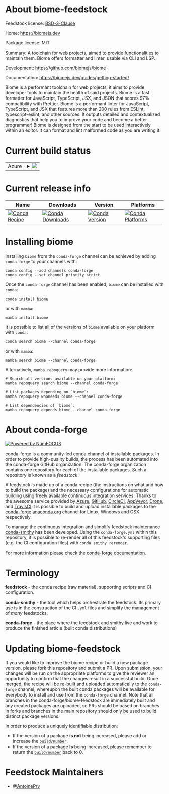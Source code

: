 About biome-feedstock
=====================

Feedstock license: [BSD-3-Clause](https://github.com/conda-forge/biome-feedstock/blob/main/LICENSE.txt)

Home: https://biomejs.dev

Package license: MIT

Summary: A toolchain for web projects, aimed to provide functionalities to maintain them.
Biome offers formatter and linter, usable via CLI and LSP.


Development: https://github.com/biomejs/biome

Documentation: https://biomejs.dev/guides/getting-started/

Biome is a performant toolchain for web projects, it aims to provide developer tools to maintain the health of said projects.
Biome is a fast formatter for JavaScript, TypeScript, JSX, and JSON that scores 97% compatibility with Prettier.
Biome is a performant linter for JavaScript, TypeScript, and JSX that features more than 200 rules from ESLint, typescript-eslint, and other sources.
It outputs detailed and contextualized diagnostics that help you to improve your code and become a better programmer!
Biome is designed from the start to be used interactively within an editor.
It can format and lint malformed code as you are writing it.


Current build status
====================


<table>
    
  <tr>
    <td>Azure</td>
    <td>
      <details>
        <summary>
          <a href="https://dev.azure.com/conda-forge/feedstock-builds/_build/latest?definitionId=22415&branchName=main">
            <img src="https://dev.azure.com/conda-forge/feedstock-builds/_apis/build/status/biome-feedstock?branchName=main">
          </a>
        </summary>
        <table>
          <thead><tr><th>Variant</th><th>Status</th></tr></thead>
          <tbody><tr>
              <td>linux_64</td>
              <td>
                <a href="https://dev.azure.com/conda-forge/feedstock-builds/_build/latest?definitionId=22415&branchName=main">
                  <img src="https://dev.azure.com/conda-forge/feedstock-builds/_apis/build/status/biome-feedstock?branchName=main&jobName=linux&configuration=linux%20linux_64_" alt="variant">
                </a>
              </td>
            </tr><tr>
              <td>osx_64</td>
              <td>
                <a href="https://dev.azure.com/conda-forge/feedstock-builds/_build/latest?definitionId=22415&branchName=main">
                  <img src="https://dev.azure.com/conda-forge/feedstock-builds/_apis/build/status/biome-feedstock?branchName=main&jobName=osx&configuration=osx%20osx_64_" alt="variant">
                </a>
              </td>
            </tr><tr>
              <td>win_64</td>
              <td>
                <a href="https://dev.azure.com/conda-forge/feedstock-builds/_build/latest?definitionId=22415&branchName=main">
                  <img src="https://dev.azure.com/conda-forge/feedstock-builds/_apis/build/status/biome-feedstock?branchName=main&jobName=win&configuration=win%20win_64_" alt="variant">
                </a>
              </td>
            </tr>
          </tbody>
        </table>
      </details>
    </td>
  </tr>
</table>

Current release info
====================

| Name | Downloads | Version | Platforms |
| --- | --- | --- | --- |
| [![Conda Recipe](https://img.shields.io/badge/recipe-biome-green.svg)](https://anaconda.org/conda-forge/biome) | [![Conda Downloads](https://img.shields.io/conda/dn/conda-forge/biome.svg)](https://anaconda.org/conda-forge/biome) | [![Conda Version](https://img.shields.io/conda/vn/conda-forge/biome.svg)](https://anaconda.org/conda-forge/biome) | [![Conda Platforms](https://img.shields.io/conda/pn/conda-forge/biome.svg)](https://anaconda.org/conda-forge/biome) |

Installing biome
================

Installing `biome` from the `conda-forge` channel can be achieved by adding `conda-forge` to your channels with:

```
conda config --add channels conda-forge
conda config --set channel_priority strict
```

Once the `conda-forge` channel has been enabled, `biome` can be installed with `conda`:

```
conda install biome
```

or with `mamba`:

```
mamba install biome
```

It is possible to list all of the versions of `biome` available on your platform with `conda`:

```
conda search biome --channel conda-forge
```

or with `mamba`:

```
mamba search biome --channel conda-forge
```

Alternatively, `mamba repoquery` may provide more information:

```
# Search all versions available on your platform:
mamba repoquery search biome --channel conda-forge

# List packages depending on `biome`:
mamba repoquery whoneeds biome --channel conda-forge

# List dependencies of `biome`:
mamba repoquery depends biome --channel conda-forge
```


About conda-forge
=================

[![Powered by
NumFOCUS](https://img.shields.io/badge/powered%20by-NumFOCUS-orange.svg?style=flat&colorA=E1523D&colorB=007D8A)](https://numfocus.org)

conda-forge is a community-led conda channel of installable packages.
In order to provide high-quality builds, the process has been automated into the
conda-forge GitHub organization. The conda-forge organization contains one repository
for each of the installable packages. Such a repository is known as a *feedstock*.

A feedstock is made up of a conda recipe (the instructions on what and how to build
the package) and the necessary configurations for automatic building using freely
available continuous integration services. Thanks to the awesome service provided by
[Azure](https://azure.microsoft.com/en-us/services/devops/), [GitHub](https://github.com/),
[CircleCI](https://circleci.com/), [AppVeyor](https://www.appveyor.com/),
[Drone](https://cloud.drone.io/welcome), and [TravisCI](https://travis-ci.com/)
it is possible to build and upload installable packages to the
[conda-forge](https://anaconda.org/conda-forge) [anaconda.org](https://anaconda.org/)
channel for Linux, Windows and OSX respectively.

To manage the continuous integration and simplify feedstock maintenance
[conda-smithy](https://github.com/conda-forge/conda-smithy) has been developed.
Using the ``conda-forge.yml`` within this repository, it is possible to re-render all of
this feedstock's supporting files (e.g. the CI configuration files) with ``conda smithy rerender``.

For more information please check the [conda-forge documentation](https://conda-forge.org/docs/).

Terminology
===========

**feedstock** - the conda recipe (raw material), supporting scripts and CI configuration.

**conda-smithy** - the tool which helps orchestrate the feedstock.
                   Its primary use is in the construction of the CI ``.yml`` files
                   and simplify the management of *many* feedstocks.

**conda-forge** - the place where the feedstock and smithy live and work to
                  produce the finished article (built conda distributions)


Updating biome-feedstock
========================

If you would like to improve the biome recipe or build a new
package version, please fork this repository and submit a PR. Upon submission,
your changes will be run on the appropriate platforms to give the reviewer an
opportunity to confirm that the changes result in a successful build. Once
merged, the recipe will be re-built and uploaded automatically to the
`conda-forge` channel, whereupon the built conda packages will be available for
everybody to install and use from the `conda-forge` channel.
Note that all branches in the conda-forge/biome-feedstock are
immediately built and any created packages are uploaded, so PRs should be based
on branches in forks and branches in the main repository should only be used to
build distinct package versions.

In order to produce a uniquely identifiable distribution:
 * If the version of a package **is not** being increased, please add or increase
   the [``build/number``](https://docs.conda.io/projects/conda-build/en/latest/resources/define-metadata.html#build-number-and-string).
 * If the version of a package **is** being increased, please remember to return
   the [``build/number``](https://docs.conda.io/projects/conda-build/en/latest/resources/define-metadata.html#build-number-and-string)
   back to 0.

Feedstock Maintainers
=====================

* [@AntoinePrv](https://github.com/AntoinePrv/)

